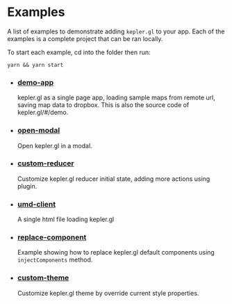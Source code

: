 # Examples

A list of examples to demonstrate adding `kepler.gl` to your app. Each of the examples is a complete project that can be ran locally.

To start each example, cd into the folder then run:

```
yarn && yarn start
```

- ### [demo-app][demo-app]

  kepler.gl as a single page app, loading sample maps from remote url, saving map data to dropbox. This is also the source code of kepler.gl/#/demo.

- ### [open-modal][open-modal]
  Open kepler.gl in a modal.

- ### [custom-reducer][custom-reducer]
  Customize kepler.gl reducer initial state, adding more actions using plugin.

- ### [umd-client][umd-client]
  A single html file loading kepler.gl

- ### [replace-component][replace-component]
  Example showing how to replace kepler.gl default components using `injectComponents` method.

- ### [custom-theme][custom-theme]
  Customize kepler.gl theme by override current style properties.


[custom-reducer]: custom-reducer/README.md
[demo-app]: demo-app/README.md
[open-modal]: open-modal/README.md
[umd-client]: umd-client/README.md
[replace-component]: replace-component/README.md
[custom-theme]: custom-theme/README.md
